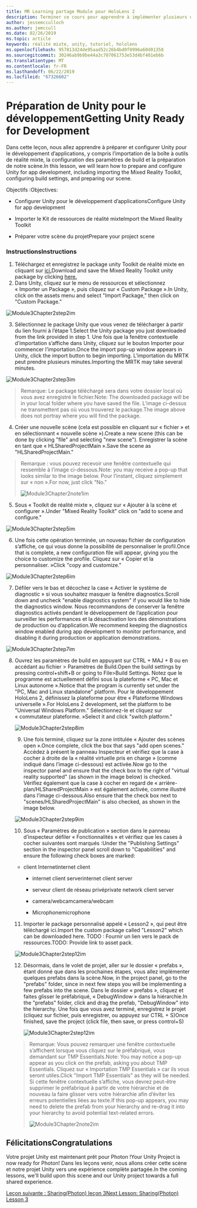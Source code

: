 ```yaml
---
title: MR Learning partage Module pour HoloLens 2
description: Terminer ce cours pour apprendre à implémenter plusieurs utilisateurs les expériences partagées au sein d’une application de HoloLens 2.
author: jessemcculloch
ms.author: jemccull
ms.date: 02/26/2019
ms.topic: article
keywords: réalité mixte, unity, tutoriel, hololens
ms.openlocfilehash: 957813d24de95aad52c26b4bd0f0996a60d01358
ms.sourcegitcommit: 30246ab9b9be44a3c707061753e53d4bf401eb6b
ms.translationtype: MT
ms.contentlocale: fr-FR
ms.lasthandoff: 06/22/2019
ms.locfileid: "67326602"
---
```

# <a name="getting-unity-ready-for-development"></a><span data-ttu-id="93544-104">**Préparation de Unity pour le développement**</span><span class="sxs-lookup"><span data-stu-id="93544-104">**Getting Unity Ready for Development**</span></span> 

<span data-ttu-id="93544-105">Dans cette leçon, nous allez apprendre à préparer et configurer Unity pour le développement d’applications, y compris l’importation de la boîte à outils de réalité mixte, la configuration des paramètres de build et la préparation de notre scène.</span><span class="sxs-lookup"><span data-stu-id="93544-105">In this lesson, we will learn how to prepare and configure Unity for app development, including importing the Mixed Reality Toolkit, configuring build settings, and preparing our scene.</span></span>

<span data-ttu-id="93544-106">Objectifs :</span><span class="sxs-lookup"><span data-stu-id="93544-106">Objectives:</span></span>

- <span data-ttu-id="93544-107">Configurer Unity pour le développement d’applications</span><span class="sxs-lookup"><span data-stu-id="93544-107">Configure Unity for app development</span></span>

- <span data-ttu-id="93544-108">Importer le Kit de ressources de réalité mixte</span><span class="sxs-lookup"><span data-stu-id="93544-108">Import the Mixed Reality Toolkit</span></span>

- <span data-ttu-id="93544-109">Préparer votre scène du projet</span><span class="sxs-lookup"><span data-stu-id="93544-109">Prepare your project scene</span></span>

### <a name="instructions"></a><span data-ttu-id="93544-110">Instructions</span><span class="sxs-lookup"><span data-stu-id="93544-110">Instructions</span></span>

1. <span data-ttu-id="93544-111">Téléchargez et enregistrez le package unity Toolkit de réalité mixte en cliquant sur [ici.](https://github.com/microsoft/MixedRealityToolkit-Unity/releases/download/v2.0.0-RC1-Refresh/Microsoft.MixedReality.Toolkit.Unity.Foundation-v2.0.0-RC1-Refresh.unitypackage)</span><span class="sxs-lookup"><span data-stu-id="93544-111">Download and save the Mixed Reality Toolkit unity package by clicking [here.](https://github.com/microsoft/MixedRealityToolkit-Unity/releases/download/v2.0.0-RC1-Refresh/Microsoft.MixedReality.Toolkit.Unity.Foundation-v2.0.0-RC1-Refresh.unitypackage)</span></span>
2. <span data-ttu-id="93544-112">Dans Unity, cliquez sur le menu de ressources et sélectionnez « Importer un Package », puis cliquez sur « Custom Package ».</span><span class="sxs-lookup"><span data-stu-id="93544-112">In Unity, click on the assets menu and select "Import Package," then click on "Custom Package."</span></span>

![Module3Chapter2step2im](images/module3chapter2step2im.PNG)

3. <span data-ttu-id="93544-114">Sélectionnez le package Unity que vous venez de télécharger à partir du lien fourni à l’étape 1.</span><span class="sxs-lookup"><span data-stu-id="93544-114">Select the Unity package you just downloaded from the link provided in step 1.</span></span> <span data-ttu-id="93544-115">Une fois que la fenêtre contextuelle d’importation s’affiche dans Unity, cliquez sur le bouton Importer pour commencer l’importation.</span><span class="sxs-lookup"><span data-stu-id="93544-115">Once the import pop-up window appears in Unity, click the import button to begin importing.</span></span> <span data-ttu-id="93544-116">L’importation du MRTK peut prendre plusieurs minutes.</span><span class="sxs-lookup"><span data-stu-id="93544-116">Importing the MRTK may take several minutes.</span></span>

![Module3Chapter2step3im](images/module3chapter2step3im.PNG)

> <span data-ttu-id="93544-118">Remarque: Le package téléchargé sera dans votre dossier local où vous avez enregistré le fichier.</span><span class="sxs-lookup"><span data-stu-id="93544-118">Note: The downloaded package will be in your local folder where you have saved the file.</span></span> <span data-ttu-id="93544-119">L’image ci-dessus ne transmettent pas où vous trouverez le package.</span><span class="sxs-lookup"><span data-stu-id="93544-119">The image above does not portray where you will find the package.</span></span>

4. <span data-ttu-id="93544-120">Créer une nouvelle scène (cela est possible en cliquant sur « fichier » et en sélectionnant « nouvelle scène »).</span><span class="sxs-lookup"><span data-stu-id="93544-120">Create a new scene (this can be done by clicking "file" and selecting "new scene").</span></span> <span data-ttu-id="93544-121">Enregistrer la scène en tant que « HLSharedProjectMain ».</span><span class="sxs-lookup"><span data-stu-id="93544-121">Save the scene as "HLSharedProjectMain."</span></span>

> <span data-ttu-id="93544-122">Remarque : vous pouvez recevoir une fenêtre contextuelle qui ressemble à l’image ci-dessous.</span><span class="sxs-lookup"><span data-stu-id="93544-122">Note: you may receive a pop-up that looks similar to the image below.</span></span> <span data-ttu-id="93544-123">Pour l’instant, cliquez simplement sur « non ».</span><span class="sxs-lookup"><span data-stu-id="93544-123">For now, just click "No."</span></span>
>
> ![Module3Chapter2note1im](images/module3chapter2note1im.PNG)

5. <span data-ttu-id="93544-125">Sous « Toolkit de réalité mixte », cliquez sur « Ajouter à la scène et configurer ».</span><span class="sxs-lookup"><span data-stu-id="93544-125">Under "Mixed Reality Toolkit" click on "add to scene and configure."</span></span>

![Module3Chapter2step5im](images/module3chapter2step5im.PNG)

6. <span data-ttu-id="93544-127">Une fois cette opération terminée, un nouveau fichier de configuration s’affiche, ce qui vous donne la possibilité de personnaliser le profil.</span><span class="sxs-lookup"><span data-stu-id="93544-127">Once that is complete, a new configuration file will appear, giving you the choice to customize the profile.</span></span> <span data-ttu-id="93544-128">Cliquez sur « Copier et la personnaliser. »</span><span class="sxs-lookup"><span data-stu-id="93544-128">Click "copy and customize."</span></span>

![Module3Chapter2step6im](images/module3chapter2step6im.PNG)

7. <span data-ttu-id="93544-130">Défiler vers le bas et décochez la case « Activer le système de diagnostic » si vous souhaitez masquer la fenêtre diagnostics.</span><span class="sxs-lookup"><span data-stu-id="93544-130">Scroll down and uncheck "enable diagnostics system" if you would like to hide the diagnostics window.</span></span> <span data-ttu-id="93544-131">Nous recommandons de conserver la fenêtre diagnostics activés pendant le développement de l’application pour surveiller les performances et la désactivation lors des démonstrations de production ou d’application.</span><span class="sxs-lookup"><span data-stu-id="93544-131">We recommend keeping the diagnostics window enabled during app development to monitor performance, and disabling it during production or application demonstrations.</span></span>

![Module3Chapter2step7im](images/module3chapter2step7im.PNG)

8. <span data-ttu-id="93544-133">Ouvrez les paramètres de build en appuyant sur CTRL + MAJ + B ou en accédant au fichier > Paramètres de Build.</span><span class="sxs-lookup"><span data-stu-id="93544-133">Open the build settings by pressing control+shift+B or going to File>Build Settings.</span></span> <span data-ttu-id="93544-134">Notez que le programme est actuellement défini sous la plateforme « PC, Mac et Linux autonome ».</span><span class="sxs-lookup"><span data-stu-id="93544-134">Notice that the program is currently set under the "PC, Mac and Linux standalone" platform.</span></span> <span data-ttu-id="93544-135">Pour le développement HoloLens 2, définissez la plateforme pour être « Plateforme Windows universelle ».</span><span class="sxs-lookup"><span data-stu-id="93544-135">For HoloLens 2 development, set the platform to be "Universal Windows Platform."</span></span> <span data-ttu-id="93544-136">Sélectionnez-le et cliquez sur « commutateur plateforme. »</span><span class="sxs-lookup"><span data-stu-id="93544-136">Select it and click "switch platform."</span></span>

   ![Module3Chapter2step8im](images/module3chapter2step8im.PNG)

   9. <span data-ttu-id="93544-138">Une fois terminé, cliquez sur la zone intitulée « Ajouter des scènes open ».</span><span class="sxs-lookup"><span data-stu-id="93544-138">Once complete, click the box that says "add open scenes."</span></span> <span data-ttu-id="93544-139">Accédez à présent le panneau Inspecteur et vérifiez que la case à cocher à droite de la « réalité virtuelle pris en charge » (comme indiqué dans l’image ci-dessous) est activée.</span><span class="sxs-lookup"><span data-stu-id="93544-139">Now go to the inspector panel and ensure that the check box to the right of "virtual reality supported" (as shown in the image below) is checked.</span></span> <span data-ttu-id="93544-140">Vérifiez également que la case à cocher en regard de « arrière-plan/HLSharedProjectMain » est également activée, comme illustré dans l’image ci-dessous.</span><span class="sxs-lookup"><span data-stu-id="93544-140">Also ensure that the check box next to "scenes/HLSharedProjectMain" is also checked, as shown in the image below.</span></span>

   ![Module3Chapter2step9im](images/module3chapter2step9im.PNG)

   10. <span data-ttu-id="93544-142">Sous « Paramètres de publication » section dans le panneau d’inspecteur défiler « Fonctionnalités » et vérifiez que les cases à cocher suivantes sont marqués :</span><span class="sxs-lookup"><span data-stu-id="93544-142">Under the "Publishing Settings" section in the inspector panel scroll down to "Capabilities" and ensure the following check boxes are marked:</span></span>
    - <span data-ttu-id="93544-143">client Internet</span><span class="sxs-lookup"><span data-stu-id="93544-143">internet client</span></span>
       
       - <span data-ttu-id="93544-144">internet client server</span><span class="sxs-lookup"><span data-stu-id="93544-144">internet client server</span></span>
       
       - <span data-ttu-id="93544-145">serveur client de réseau privé</span><span class="sxs-lookup"><span data-stu-id="93544-145">private network client server</span></span>
   
       - <span data-ttu-id="93544-146">camera/webcam</span><span class="sxs-lookup"><span data-stu-id="93544-146">camera/webcam</span></span>

       - <span data-ttu-id="93544-147">Microphone</span><span class="sxs-lookup"><span data-stu-id="93544-147">microphone</span></span>
   
   11. <span data-ttu-id="93544-148">Importer le package personnalisé appelé « Lesson2 », qui peut être téléchargé ici.</span><span class="sxs-lookup"><span data-stu-id="93544-148">Import the custom package called "Lesson2" which can be downloaded here.</span></span> <span data-ttu-id="93544-149">TODO : Fournir un lien vers le pack de ressources.</span><span class="sxs-lookup"><span data-stu-id="93544-149">TODO: Provide link to asset pack.</span></span>
   
   ![Module3Chapter2step12im](images/module3chapter2step11im.PNG)
   
   12. <span data-ttu-id="93544-151">Désormais, dans le volet de projet, aller sur le dossier « prefabs », étant donné que dans les prochaines étapes, vous allez implémenter quelques prefabs dans la scène.</span><span class="sxs-lookup"><span data-stu-id="93544-151">Now, in the project panel, go to the "prefabs" folder, since in next few steps you will be implementing a few prefabs into the scene.</span></span> <span data-ttu-id="93544-152">Dans le dossier « prefabs », cliquez et faites glisser le préfabriqué, « DebugWindow » dans la hiérarchie.</span><span class="sxs-lookup"><span data-stu-id="93544-152">In the "prefabs" folder, click and drag the prefab, "DebugWindow" into the hierarchy.</span></span> <span data-ttu-id="93544-153">Une fois que vous avez terminé, enregistrez le projet (cliquez sur fichier, puis enregistrer, ou appuyez sur CTRL + S)</span><span class="sxs-lookup"><span data-stu-id="93544-153">Once finished, save the project (click file, then save, or press control+S)</span></span>
   
       ![Module3Chapter2step12im](images/module3chapter2step12im.PNG)
   
   > <span data-ttu-id="93544-155">Remarque: Vous pouvez remarquer une fenêtre contextuelle s’affichent lorsque vous cliquez sur le préfabriqué, vous demandant sur TMP Essentials.</span><span class="sxs-lookup"><span data-stu-id="93544-155">Note: You may notice a pop-up appear as you click on the prefab, asking you about TMP Essentials.</span></span> <span data-ttu-id="93544-156">Cliquez sur « Importation TMP Essentials » car ils vous seront utiles.</span><span class="sxs-lookup"><span data-stu-id="93544-156">Click "Import TMP Essentials" as they will be needed.</span></span> <span data-ttu-id="93544-157">Si cette fenêtre contextuelle s’affiche, vous devrez peut-être supprimer le préfabriqué à partir de votre hiérarchie et de nouveau la faire glisser vers votre hiérarchie afin d’éviter les erreurs potentielles liées au texte.</span><span class="sxs-lookup"><span data-stu-id="93544-157">If this pop-up appears, you may need to delete the prefab from your hierarchy and re-drag it into your hierarchy to avoid potential text-related errors.</span></span>
   >
   > ![Module3Chapter2note2im](images/module3chapter2note2im.PNG)


## <a name="congratulations"></a><span data-ttu-id="93544-159">Félicitations</span><span class="sxs-lookup"><span data-stu-id="93544-159">Congratulations</span></span>

<span data-ttu-id="93544-160">Votre projet Unity est maintenant prêt pour Photon !</span><span class="sxs-lookup"><span data-stu-id="93544-160">Your Unity Project is now ready for Photon!</span></span> <span data-ttu-id="93544-161">Dans les leçons venir, nous allons créer cette scène et notre projet Unity vers une expérience complète partagée.</span><span class="sxs-lookup"><span data-stu-id="93544-161">In the coming lessons, we'll build upon this scene and our Unity project towards a full shared experience.</span></span>

<span data-ttu-id="93544-162">[Leçon suivante : Sharing(Photon) leçon 3](mrlearning-sharing(photon)-ch3.md)</span><span class="sxs-lookup"><span data-stu-id="93544-162">[Next Lesson: Sharing(Photon) Lesson 3](mrlearning-sharing(photon)-ch3.md)</span></span>

